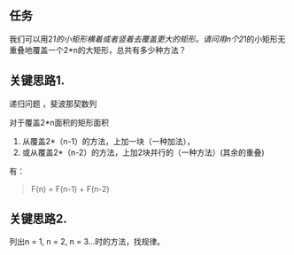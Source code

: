 ## 任务 ##
我们可以用2*1的小矩形横着或者竖着去覆盖更大的矩形。请问用n个2*1的小矩形无重叠地覆盖一个2*n的大矩形，总共有多少种方法？


## 关键思路1. ##

递归问题 ，斐波那契数列

对于覆盖2*n面积的矩形面积  

1. 从覆盖2*（n-1）的方法，上加一块（一种加法），
2. 或从覆盖2*（n-2）的方法，上加2块并行的（一种方法）(其余的重叠)  

有：
>F(n) = F(n-1) + F(n-2)  

## 关键思路2. 
列出n = 1, n = 2, n = 3...时的方法，找规律。
